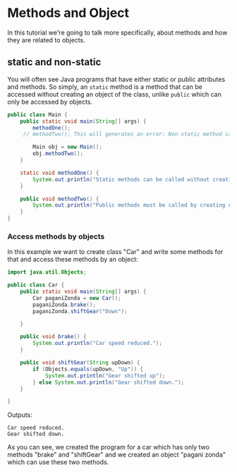 # Methods and Object

In this tutorial we're going to talk more specifically, about methods and how they are related to objects.

## static and non-static

You will often see Java programs that have either static or public attributes and methods. So simply, an `static` method is a method that can be accessed without creating an object of the class, unlike `public` which can only be accessed by objects.

``` Java
public class Main {
    public static void main(String[] args) {
        methodOne();
     // methodTwo(); This will generates an error: Non-static method cannot be referenced from a static context.

        Main obj = new Main();
        obj.methodTwo();
    }

    static void methodOne() {
        System.out.println("Static methods can be called without creating objects");
    }

    public void methodTwo() {
        System.out.println("Public methods must be called by creating objects");
    }
}
```

### Access methods by objects

In this example we want to create class "Car" and write some methods for that and access these methods by an object:

``` Java
import java.util.Objects;

public class Car {
    public static void main(String[] args) {
        Car paganiZonda = new Car();
        paganiZonda.brake();
        paganiZonda.shiftGear("Down");

    }

    public void brake() {
        System.out.println("Car speed reduced.");
    }

    public void shiftGear(String upDown) {
        if (Objects.equals(upDown, "Up")) {
            System.out.println("Gear shifted up");
        } else System.out.println("Gear shifted down.");
    }

}
```

Outputs:

``` Batch
Car speed reduced.
Gear shifted down.
```

As you can see, we created the program for a car which has only two methods "brake" and "shiftGear" and we created an object "pagani zonda" which can use these two methods.
